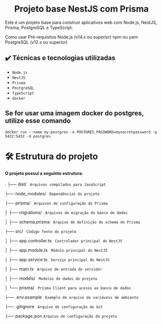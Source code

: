 <h1 align="center"> Projeto base NestJS com Prisma </h1>
Este é um projeto base para construir aplicativos web com Node.js, NestJS, Prisma, PostgreSQL e TypeScript.

Como usar
Pré-requisitos
Node.js (v14.x ou superior)
npm ou yarn
PostgreSQL (v12.x ou superior)

## ✔️ Técnicas e tecnologias utilizadas

- ``Node.js``
- ``NestJS``
- ``Prisma``
- ``PostgreSQL``
- ``TypeScript``
- ``docker``



## Se for usar uma imagem docker do postgres, utilize esse comando

``docker run --name my-postgres -e POSTGRES_PASSWORD=mysecretpassword -p 5432:5432 -d postgres``


# 🛠️ Estrutura do projeto
<h4> O projeto possui a seguinte estrutura:</h4>


.
├── dist/                   `` Arquivos compilados para JavaScript``

├── node_modules/           `` Dependências do projeto``

├── prisma/                 `` Arquivos de configuração do Prisma``

│   ├── migrations/         `` Arquivos de migração do banco de dados``

│   ├── schema.prisma       `` Arquivo de definição do schema do Prisma``

├── src/                    `` Código fonte do projeto``

│   ├── app.controller.ts  `` Controlador principal do NestJS``

│   ├── app.module.ts      `` Módulo principal do NestJS``

│   ├── app.service.ts     `` Serviço principal do NestJS``

│   ├── main.ts            `` Arquivo de entrada do servidor``

│   ├── models/            `` Modelos de dados do projeto``

│   └── prisma/            `` Prisma Client para acesso ao banco de dados``

├── .env.example            `` Exemplo de arquivo de variáveis de ambiente``

├── .gitignore              `` Arquivo de configuração do Git``

├── package.json            `` Arquivo de configuração do projeto ``
